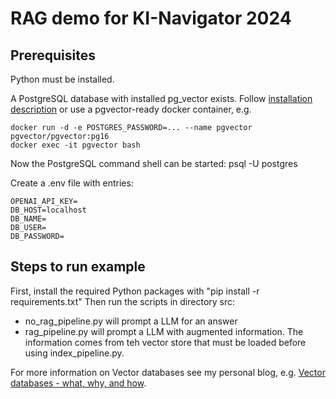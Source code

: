 # RAG demo for KI-Navigator 2024

## Prerequisites 
Python must be installed.

A PostgreSQL database with installed pg_vector exists. Follow [installation description](https://github.com/pgvector/pgvector) or use a pgvector-ready docker container, e.g.
```
docker run -d -e POSTGRES_PASSWORD=... --name pgvector pgvector/pgvector:pg16
docker exec -it pgvector bash
```
Now the PostgreSQL command shell can be started: psql -U postgres 

Create a .env file with entries:
```
OPENAI_API_KEY=
DB_HOST=localhost
DB_NAME=
DB_USER=
DB_PASSWORD=
```
## Steps to run example
First, install the required Python packages with "pip install -r requirements.txt"
Then run the scripts in directory src:
- no_rag_pipeline.py will prompt a LLM for an answer
- rag_pipeline.py will prompt a LLM with augmented information. The information comes from teh vector store that must be loaded before using index_pipeline.py.

For more information on Vector databases see my personal blog, e.g. [Vector databases - what, why, and how](https://buckenhofer.com/2024/05/vector-database-what-why-and-how/).

